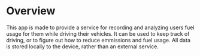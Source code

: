# Overview
This app is made to provide a service for recording and analyzing users fuel usage for them while driving their vehicles. It can be used to keep track of driving, or to figure out how to reduce emmissions and fuel usage.
All data is stored locally to the device, rather than an external service.
